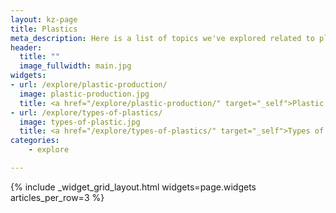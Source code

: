 ```yaml
---
layout: kz-page
title: Plastics
meta_description: Here is a list of topics we've explored related to plastics.
header:
  title: ""
  image_fullwidth: main.jpg
widgets:
- url: /explore/plastic-production/
  image: plastic-production.jpg
  title: <a href="/explore/plastic-production/" target="_self">Plastic production (in theory)</a>
- url: /explore/types-of-plastics/
  image: types-of-plastic.jpg
  title: <a href="/explore/types-of-plastics/" target="_self">Types of plastics</a>
categories:
    - explore

---
```


{% include _widget_grid_layout.html widgets=page.widgets articles_per_row=3 %}

